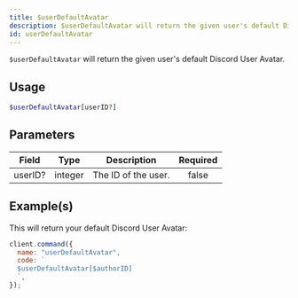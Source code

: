 ```yaml
---
title: $userDefaultAvatar
description: $userDefaultAvatar will return the given user's default Discord User Avatar.
id: userDefaultAvatar
---
```


`$userDefaultAvatar` will return the given user's default Discord User Avatar.

## Usage

```php
$userDefaultAvatar[userID?]
```

## Parameters

| Field   | Type    | Description         | Required |
| ------- | ------- | ------------------- | :------: |
| userID? | integer | The ID of the user. |  false   |

## Example(s)

This will return your default Discord User Avatar:

```javascript
client.command({
  name: "userDefaultAvatar",
  code: `
  $userDefaultAvatar[$authorID]
  `,
});
```
